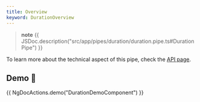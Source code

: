 ```yaml
---
title: Overview
keyword: DurationOverview
---
```


> **note**
> {{ JSDoc.description("src/app/pipes/duration/duration.pipe.ts#DurationPipe") }}

To learn more about the technical aspect of this pipe, check the [API page](https://louiiuol.github.io/ngx-lib/api/classes/api/DurationPipe).

## Demo 👀

{{ NgDocActions.demo("DurationDemoComponent") }}
